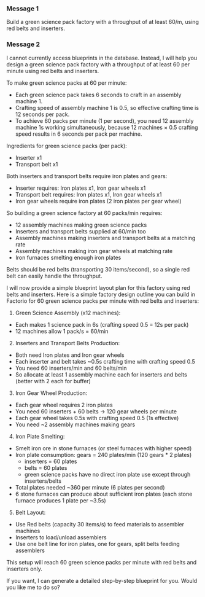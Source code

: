 ### Message 1

Build a green science pack factory with a throughput of at least 60/m, using red belts and inserters.

### Message 2

I cannot currently access blueprints in the database. Instead, I will help you design a green science pack factory with a throughput of at least 60 per minute using red belts and inserters.

To make green science packs at 60 per minute:
- Each green science pack takes 6 seconds to craft in an assembly machine 1.
- Crafting speed of assembly machine 1 is 0.5, so effective crafting time is 12 seconds per pack.
- To achieve 60 packs per minute (1 per second), you need 12 assembly machine 1s working simultaneously, because 12 machines × 0.5 crafting speed results in 6 seconds per pack per machine.

Ingredients for green science packs (per pack):
- Inserter x1
- Transport belt x1

Both inserters and transport belts require iron plates and gears:
- Inserter requires: Iron plates x1, Iron gear wheels x1
- Transport belt requires: Iron plates x1, Iron gear wheels x1
- Iron gear wheels require iron plates (2 iron plates per gear wheel)

So building a green science factory at 60 packs/min requires:
- 12 assembly machines making green science packs
- Inserters and transport belts supplied at 60/min too
- Assembly machines making inserters and transport belts at a matching rate
- Assembly machines making iron gear wheels at matching rate
- Iron furnaces smelting enough iron plates

Belts should be red belts (transporting 30 items/second), so a single red belt can easily handle the throughput.

I will now provide a simple blueprint layout plan for this factory using red belts and inserters.
Here is a simple factory design outline you can build in Factorio for 60 green science packs per minute with red belts and inserters:

1. Green Science Assembly (x12 machines):
- Each makes 1 science pack in 6s (crafting speed 0.5 = 12s per pack)
- 12 machines allow 1 pack/s = 60/min

2. Inserters and Transport Belts Production:
- Both need Iron plates and Iron gear wheels
- Each inserter and belt takes ~0.5s crafting time with crafting speed 0.5
- You need 60 inserters/min and 60 belts/min
- So allocate at least 1 assembly machine each for inserters and belts (better with 2 each for buffer)

3. Iron Gear Wheel Production:
- Each gear wheel requires 2 iron plates
- You need 60 inserters + 60 belts → 120 gear wheels per minute
- Each gear wheel takes 0.5s with crafting speed 0.5 (1s effective)
- You need ~2 assembly machines making gears

4. Iron Plate Smelting:
- Smelt iron ore in stone furnaces (or steel furnaces with higher speed)
- Iron plate consumption: gears = 240 plates/min (120 gears * 2 plates)
  + inserters = 60 plates
  + belts = 60 plates
  + green science packs have no direct iron plate use except through inserters/belts
- Total plates needed ~360 per minute (6 plates per second)
- 6 stone furnaces can produce about sufficient iron plates (each stone furnace produces 1 plate per ~3.5s)

5. Belt Layout:
- Use Red belts (capacity 30 items/s) to feed materials to assembler machines
- Inserters to load/unload assemblers
- Use one belt line for iron plates, one for gears, split belts feeding assemblers

This setup will reach 60 green science packs per minute with red belts and inserters only.

If you want, I can generate a detailed step-by-step blueprint for you. Would you like me to do so?
